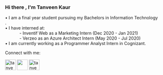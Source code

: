 ### Hi there , I'm Tanveen Kaur </a>

<!--<h1>A Web Developer and a Cloud Practitioner from India</h1>-->

• I am a final year student pursuing my Bachelors in Information Technology . <br>
• I have interned at:<br>
                     &nbsp; &nbsp; &nbsp; &nbsp; &nbsp; &nbsp; - Inventif Web as a Marketing Intern (Dec 2020 - Jan 2021) <br />
                     &nbsp; &nbsp; &nbsp; &nbsp; &nbsp; &nbsp; - Verzeo as an Azure Architect Intern (May 2020 - Jul 2020)<br>
• I am currently working as a Programmer Analyst Intern in Cognizant.
<p float="left"> 
 
<!-- <h3 align="left">Connect with me:</h3> -->
  Connect with me:
<p align="left">
<a href="https://linkedin.com/in/tanveen-kaur-a62444199/" target="blank"><img align="center" src="https://cdn3.iconfinder.com/data/icons/social-media-black-white-1/1024/linkedin-512.png" alt="tanveen-kaur-a62444199/" height="35" width="35" /></a>
  <a href="mailto: tanveenahujaa@gmail.com" target="blank"><img align="center" src="https://cdn3.iconfinder.com/data/icons/social-media-black-white-1/1024/mail-512.png"  height="35" width="35" /></a>
<a href="https://instagram.com/tanveen_ahujaa" target="blank"><img align="center" src="https://cdn3.iconfinder.com/data/icons/social-media-black-white-1/1024/instagram-512.png" alt="tanveen_ahujaa" height="35" width="35" /></a>
</p>

</p>


